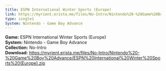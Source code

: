 ```yaml
---
title: ESPN International Winter Sports (Europe)
link: https://myrient.erista.me/files/No-Intro/Nintendo%20-%20Game%20Boy%20Advance/ESPN%20International%20Winter%20Sports%20(Europe).zip
type: single1
System: Nintendo - Game Boy Advance
---
```

<b>Game:</b> ESPN International Winter Sports (Europe)<br>
<b>System:</b> Nintendo - Game Boy Advance<br>
<b>Collection:</b> No-Intro<br>
<b>Download:</b> https://myrient.erista.me/files/No-Intro/Nintendo%20-%20Game%20Boy%20Advance/ESPN%20International%20Winter%20Sports%20(Europe).zip